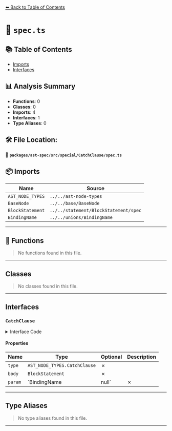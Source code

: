 [⬅️ Back to Table of Contents](../../../../../index.md)

# 📄 `spec.ts`

## 📚 Table of Contents

- [Imports](#imports)
- [Interfaces](#interfaces)

## 📊 Analysis Summary

- **Functions**: 0
- **Classes**: 0
- **Imports**: 4
- **Interfaces**: 1
- **Type Aliases**: 0

## 🛠️ File Location:
📂 **`packages/ast-spec/src/special/CatchClause/spec.ts`**

## 📦 Imports

| Name | Source |
|------|--------|
| `AST_NODE_TYPES` | `../../ast-node-types` |
| `BaseNode` | `../../base/BaseNode` |
| `BlockStatement` | `../../statement/BlockStatement/spec` |
| `BindingName` | `../../unions/BindingName` |


---

## 🔧 Functions

> No functions found in this file.


---

## Classes

> No classes found in this file.


---

## Interfaces

### `CatchClause`

<details><summary>Interface Code</summary>

```ts
export interface CatchClause extends BaseNode {
  type: AST_NODE_TYPES.CatchClause;
  body: BlockStatement;
  param: BindingName | null;
}
```
</details>

#### Properties

| Name | Type | Optional | Description |
|------|------|----------|-------------|
| `type` | `AST_NODE_TYPES.CatchClause` | ✗ |  |
| `body` | `BlockStatement` | ✗ |  |
| `param` | `BindingName | null` | ✗ |  |


---

## Type Aliases

> No type aliases found in this file.


---